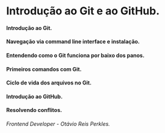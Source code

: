 # Introdução ao Git e ao GitHub.



#### Introdução ao Git.



#### Navegação via command line interface e instalação.



#### Entendendo como o Git funciona por baixo dos panos.



#### Primeiros comandos com Git.



#### Ciclo de vida dos arquivos no Git.



#### Introdução ao GitHub.



#### Resolvendo conflitos.



###### Frontend Developer - Otávio Reis Perkles.